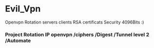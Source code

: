 # Evil_Vpn
Openvpn Rotation servers clients  RSA certificats Security 4096Bits  :) 
### Project Rotation IP openvpn /ciphers /Digest /Tunnel level 2 /Automate
